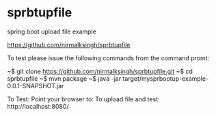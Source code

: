 # sprbtupfile
spring boot upload file example

https://github.com/nirmalksingh/sprbtupfile

To test please issue the following commands from the command promt:

~$ git clone https://github.com/nirmalksingh/sprbtupfile.git
~$ cd sprbtupfile
~$ mvn package
~$ java -jar target/mysprbootup-example-0.0.1-SNAPSHOT.jar

To Test:
Point your browser to: 
To upload file and test:
http://localhost:8080/

